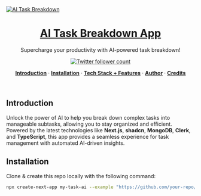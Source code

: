 <a href="https://your-app-link.com">
  <img alt="AI Task Breakdown" src="public/_static/og.jpg">
  <h1 align="center">AI Task Breakdown App</h1>
</a>

<p align="center">
  Supercharge your productivity with AI-powered task breakdown!
</p>

<p align="center">
  <a href="https://twitter.com/your-twitter-handle">
    <img src="https://img.shields.io/twitter/follow/your-twitter-handle?style=flat&label=your-twitter-handle&logo=twitter&color=0bf&logoColor=fff" alt="Twitter follower count" />
  </a>
</p>

<p align="center">
  <a href="#introduction"><strong>Introduction</strong></a> ·
  <a href="#installation"><strong>Installation</strong></a> ·
  <a href="#tech-stack--features"><strong>Tech Stack + Features</strong></a> ·
  <a href="#author"><strong>Author</strong></a> ·
  <a href="#credits"><strong>Credits</strong></a>
</p>
<br/>

## Introduction

Unlock the power of AI to help you break down complex tasks into manageable subtasks, allowing you to stay organized and efficient. Powered by the latest technologies like **Next.js**, **shadcn**, **MongoDB**, **Clerk**, and **TypeScript**, this app provides a seamless experience for task management with automated AI-driven insights.

## Installation

Clone & create this repo locally with the following command:

```bash
npx create-next-app my-task-ai --example "https://github.com/your-repo/ai-task-breakdown"
